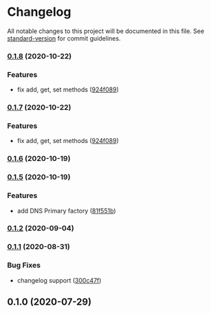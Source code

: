# Changelog

All notable changes to this project will be documented in this file. See [standard-version](https://github.com/conventional-changelog/standard-version) for commit guidelines.

### [0.1.8](https://gitswarm.f5net.com/f5aas/f5cs-sdk/compare/v0.1.6...v0.1.8) (2020-10-22)


### Features

* fix add, get, set methods ([924f089](https://gitswarm.f5net.com/f5aas/f5cs-sdk/commit/924f089c341bc21a8dce11d607814d1034659ca3))

### [0.1.7](https://gitswarm.f5net.com/f5aas/f5cs-sdk/compare/v0.1.6...v0.1.7) (2020-10-22)


### Features

* fix add, get, set methods ([924f089](https://gitswarm.f5net.com/f5aas/f5cs-sdk/commit/924f089c341bc21a8dce11d607814d1034659ca3))

### [0.1.6](https://gitswarm.f5net.com/f5aas/f5cs-sdk/compare/v0.1.5...v0.1.6) (2020-10-19)

### [0.1.5](https://gitswarm.f5net.com/f5aas/f5cs-sdk/compare/v0.1.2...v0.1.5) (2020-10-19)

### Features

* add DNS Primary factory ([81f551b](https://gitswarm.f5net.com/f5aas/f5cs-sdk/commit/81f551b9512dbec44ac473b4c5ba5d798309695b))

### [0.1.2](https://gitswarm.f5net.com/f5aas/f5cs-sdk/compare/v0.1.1...v0.1.2) (2020-09-04)

### [0.1.1](https://gitswarm.f5net.com/f5aas/f5cs-sdk/compare/v0.1.0...v0.1.1) (2020-08-31)


### Bug Fixes

* changelog support ([300c47f](https://gitswarm.f5net.com/f5aas/f5cs-sdk/commit/300c47f355b42e46345130e5a10e905ac9108705))

## 0.1.0 (2020-07-29)
